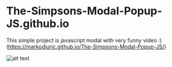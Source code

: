 # The-Simpsons-Modal-Popup-JS.github.io

This simple project is javascript modal with very funny video :)  (https://markodjuric.github.io/The-Simpsons-Modal-Popup-JS/)




![alt text](http://cdn.mos.cms.futurecdn.net/S9BVJKkTKGLP24ZQyYGngB.jpg)
